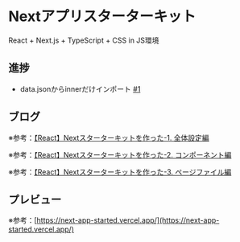 # Nextアプリスターターキット

React + Next.js + TypeScript + CSS in JS環境

## 進捗

- data.jsonからinnerだけインポート [#1](https://github.com/ryo-i/next-app-started/issues/1)

## ブログ

※参考：[【React】Nextスターターキットを作った-1. 全体設定編](https://www.i-ryo.com/entry/2021/05/01/184600)

※参考：[【React】Nextスターターキットを作った-2. コンポーネント編](https://www.i-ryo.com/entry/2021/05/02/101424)

※参考：[【React】Nextスターターキットを作った-3. ページファイル編](https://www.i-ryo.com/entry/2021/05/02/102630)

## プレビュー

※参考：[https://next-app-started.vercel.app/](https://next-app-started.vercel.app/)